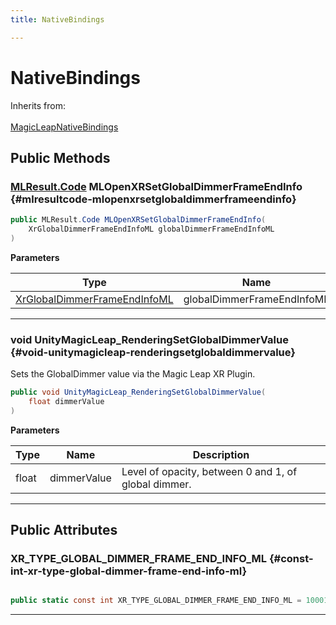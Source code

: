 ```yaml
---
title: NativeBindings

---
```


# NativeBindings







Inherits from: <br></br>[MagicLeapNativeBindings](/unity-api/api/UnityEngine.XR.MagicLeap.Native/MagicLeapNativeBindings/UnityEngine.XR.MagicLeap.Native.MagicLeapNativeBindings.md)




## Public Methods

### [MLResult.Code](/unity-api/api/UnityEngine.XR.MagicLeap/UnityEngine.XR.MagicLeap.MLResult.md#int-code) MLOpenXRSetGlobalDimmerFrameEndInfo {#mlresultcode-mlopenxrsetglobaldimmerframeendinfo}

```csharp
public MLResult.Code MLOpenXRSetGlobalDimmerFrameEndInfo(
    XrGlobalDimmerFrameEndInfoML globalDimmerFrameEndInfoML
)
```


**Parameters**

| Type | Name  | Description  | 
|--|--|--|
| [XrGlobalDimmerFrameEndInfoML](/unity-api/api/UnityEngine.XR.MagicLeap/MLGlobalDimmer/NativeBindings/UnityEngine.XR.MagicLeap.MLGlobalDimmer.NativeBindings.XrGlobalDimmerFrameEndInfoML.md) |globalDimmerFrameEndInfoML||






-----------

### void UnityMagicLeap_RenderingSetGlobalDimmerValue {#void-unitymagicleap-renderingsetglobaldimmervalue}

Sets the GlobalDimmer value via the Magic Leap XR Plugin. 

```csharp
public void UnityMagicLeap_RenderingSetGlobalDimmerValue(
    float dimmerValue
)
```


**Parameters**

| Type | Name  | Description  | 
|--|--|--|
| float |dimmerValue|Level of opacity, between 0 and 1, of global dimmer.|






-----------

## Public Attributes

### XR_TYPE_GLOBAL_DIMMER_FRAME_END_INFO_ML {#const-int-xr-type-global-dimmer-frame-end-info-ml}

```csharp

public static const int XR_TYPE_GLOBAL_DIMMER_FRAME_END_INFO_ML = 1000136000;

```






-----------

